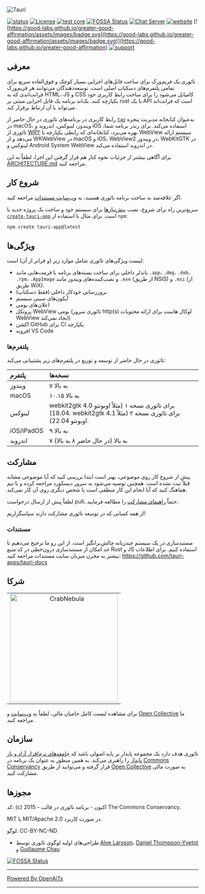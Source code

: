 <img src=".github/splash.png" alt="Tauri" />

[![status](https://img.shields.io/badge/status-stable-blue.svg)](https://github.com/tauri-apps/tauri/tree/dev)
[![License](https://img.shields.io/badge/License-MIT%20or%20Apache%202-green.svg)](https://opencollective.com/tauri)
[![test core](https://img.shields.io/github/actions/workflow/status/tauri-apps/tauri/test-core.yml?label=test%20core&logo=github)](https://github.com/tauri-apps/tauri/actions/workflows/test-core.yml)
[![FOSSA Status](https://app.fossa.com/api/projects/git%2Bgithub.com%2Ftauri-apps%2Ftauri.svg?type=shield)](https://app.fossa.com/projects/git%2Bgithub.com%2Ftauri-apps%2Ftauri?ref=badge_shield)
[![Chat Server](https://img.shields.io/badge/chat-discord-7289da.svg)](https://discord.gg/SpmNs4S)
[![website](https://img.shields.io/badge/website-tauri.app-purple.svg)](https://tauri.app)
[![https://good-labs.github.io/greater-good-affirmation/assets/images/badge.svg](https://good-labs.github.io/greater-good-affirmation/assets/images/badge.svg)](https://good-labs.github.io/greater-good-affirmation)
[![support](https://img.shields.io/badge/sponsor-Open%20Collective-blue.svg)](https://opencollective.com/tauri)

## معرفی

تائوری یک فریم‌ورک برای ساخت فایل‌های اجرایی بسیار کوچک و فوق‌العاده سریع برای تمامی پلتفرم‌های دسکتاپ اصلی است. توسعه‌دهندگان می‌توانند هر فریم‌ورک فرانت‌اندی که به HTML، JS و CSS کامپایل می‌شود را برای ساخت رابط کاربری خود یکپارچه کنند. بک‌اند برنامه یک فایل اجرایی مبتنی بر rust با یک API است که فرانت‌اند می‌تواند با آن ارتباط برقرار کند.

رابط کاربری در برنامه‌های تائوری در حال حاضر از [`tao`](https://docs.rs/tao) به‌عنوان کتابخانه مدیریت پنجره در macOS، ویندوز، لینوکس، اندروید و iOS استفاده می‌کند. برای رندر برنامه شما، تائوری از [WRY](https://github.com/tauri-apps/wry) بهره می‌برد، کتابخانه‌ای که رابطی یکپارچه با WebView سیستم ارائه می‌دهد و از WKWebView در macOS و iOS، WebView2 در ویندوز، WebKitGTK در لینوکس و Android System WebView در اندروید استفاده می‌کند.

برای آگاهی بیشتر از جزئیات نحوه کنار هم قرار گرفتن این اجزا، لطفاً به این [ARCHITECTURE.md](https://github.com/tauri-apps/tauri/blob/dev/ARCHITECTURE.md) مراجعه کنید.

## شروع کار

اگر علاقه‌مند به ساخت برنامه تائوری هستید، به [وب‌سایت مستندات](https://tauri.app) مراجعه کنید.

سریع‌ترین راه برای شروع، نصب [پیش‌نیازها](https://v2.tauri.app/start/prerequisites/) برای سیستم خود و ساخت یک پروژه جدید با [`create-tauri-app`](https://github.com/tauri-apps/create-tauri-app/#usage) است. برای مثال با استفاده از `npm`:

```sh
npm create tauri-app@latest
```

## ویژگی‌ها

لیست ویژگی‌های تائوری شامل موارد زیر (و فراتر از آن) است:

- باندلر داخلی برای ساخت بسته‌های برنامه با فرمت‌هایی مانند `.app`، `.dmg`، `.deb`، `.rpm`، `.AppImage` و نصب‌کننده‌های ویندوز مانند `.exe` (از طریق NSIS) و `.msi` (از طریق WiX).
- بروزرسانی خودکار داخلی (فقط دسکتاپ)
- آیکون‌های سینی سیستم
- اعلان‌های بومی
- پروتکل WebView بومی (تائوری سرور http(s) لوکال هاست برای ارائه محتویات WebView ایجاد نمی‌کند)
- اکشن GitHub برای CI یکپارچه
- افزونه VS Code

### پلتفرم‌ها

تائوری در حال حاضر از توسعه و توزیع در پلتفرم‌های زیر پشتیبانی می‌کند:

| پلتفرم     | نسخه‌ها                                                                                                         |
| :--------- | :------------------------------------------------------------------------------------------------------------- |
| ویندوز     | ۷ به بالا                                                                                                       |
| macOS      | ۱۰.۱۵ به بالا                                                                                                   |
| لینوکس     | webkit2gtk 4.0 برای تائوری نسخه ۱ (مثلاً اوبونتو 18.04). webkit2gtk 4.1 برای تائوری نسخه ۲ (مثلاً اوبونتو 22.04).|
| iOS/iPadOS | ۹ به بالا                                                                                                       |
| اندروید    | ۷ به بالا (در حال حاضر ۸ به بالا)                                                                              |

## مشارکت

پیش از شروع کار روی موضوعی، بهتر است ابتدا بررسی کنید که آیا موضوعی مشابه قبلاً ثبت نشده است. همچنین توصیه می‌شود به سرور دیسکورد مراجعه کرده و با تیم هماهنگ کنید که آیا انجام این کار منطقی است یا شخص دیگری روی آن کار نمی‌کند.

لطفاً پیش از ارسال درخواست pull، حتماً [راهنمای مشارکت](./.github/CONTRIBUTING.md) را مطالعه فرمایید.

از همه کسانی که در توسعه تائوری مشارکت دارند سپاسگزاریم!

### مستندات

مستندسازی در یک سیستم چندزبانه چالش‌برانگیز است. از این رو ما ترجیح می‌دهیم تا حد امکان از مستندسازی درون‌خطی در کد منبع Rust و JS استفاده کنیم. برای اطلاعات بیشتر به مخزن میزبان سایت مستندات مراجعه کنید: <https://github.com/tauri-apps/tauri-docs>

## شرکا

<table>
  <tbody>
    <tr>
      <td align="center" valign="middle">
        <a href="https://crabnebula.dev" target="_blank">
          <img src=".github/sponsors/crabnebula.svg" alt="CrabNebula" width="283">
        </a>
      </td>
    </tr>
  </tbody>
</table>

برای مشاهده لیست کامل حامیان مالی، لطفاً به [وب‌سایت](https://tauri.app#sponsors) و [Open Collective](https://opencollective.com/tauri) ما مراجعه کنید.

## سازمان

تائوری هدف دارد یک مجموعه پایدار بر پایه اصولی باشد که [جامعه‌های نرم‌افزار آزاد و باز پایدار](https://sfosc.org) را راهبری می‌کند. به همین منظور به عنوان یک برنامه در [Commons Conservancy](https://commonsconservancy.org/) قرار گرفته و می‌توانید از طریق [Open Collective](https://opencollective.com/tauri) به صورت مالی مشارکت کنید.

## مجوزها

کد: (c) 2015 - اکنون - برنامه تائوری در قالب The Commons Conservancy.

MIT یا MIT/Apache 2.0 در صورت کاربرد.

لوگو: CC-BY-NC-ND

- طراحی‌های اولیه لوگوی تائوری توسط [Alve Larsson](https://alve.io/)، [Daniel Thompson-Yvetot](https://github.com/nothingismagick) و [Guillaume Chau](https://github.com/akryum)

[![FOSSA Status](https://app.fossa.com/api/projects/git%2Bgithub.com%2Ftauri-apps%2Ftauri.svg?type=large)](https://app.fossa.com/projects/git%2Bgithub.com%2Ftauri-apps%2Ftauri?ref=badge_large)

---

[Powered By OpenAiTx](https://github.com/OpenAiTx/OpenAiTx)

---